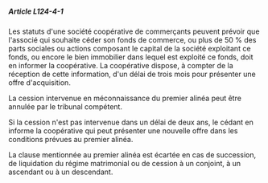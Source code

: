##### Article L124-4-1

Les statuts d'une société coopérative de commerçants peuvent prévoir que l'associé qui souhaite céder son fonds de commerce, ou plus de 50 % des parts sociales ou actions composant le capital de la société exploitant ce fonds, ou encore le bien immobilier dans lequel est exploité ce fonds, doit en informer la coopérative. La coopérative dispose, à compter de la réception de cette information, d'un délai de trois mois pour présenter une offre d'acquisition.

La cession intervenue en méconnaissance du premier alinéa peut être annulée par le tribunal compétent.

Si la cession n'est pas intervenue dans un délai de deux ans, le cédant en informe la coopérative qui peut présenter une nouvelle offre dans les conditions prévues au premier alinéa.

La clause mentionnée au premier alinéa est écartée en cas de succession, de liquidation du régime matrimonial ou de cession à un conjoint, à un ascendant ou à un descendant.


